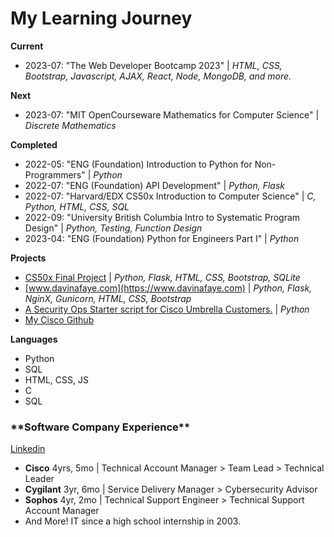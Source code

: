 # My Learning Journey

**Current**
- 2023-07: "The Web Developer Bootcamp 2023" | *HTML, CSS, Bootstrap, Javascript, AJAX, React, Node, MongoDB, and more.*

**Next**
- 2023-07: "MIT OpenCourseware Mathematics for Computer Science" | *Discrete Mathematics*

**Completed**

- 2022-05: "ENG (Foundation) Introduction to Python for Non-Programmers"  | *Python*
- 2022-07: "ENG (Foundation) API Development" | *Python, Flask*
- 2022-07: "Harvard/EDX CS50x Introduction to Computer Science" | *C, Python, HTML, CSS, SQL*
- 2022-09: "University British Columbia Intro to Systematic Program Design" | *Python, Testing, Function Design*
- 2023-04: "ENG (Foundation) Python for Engineers Part I" | *Python*

**Projects**
- [CS50x Final Project](https://github.com/CodyCardinal/CS50Final) | *Python, Flask, HTML, CSS, Bootstrap, SQLite*
- [www.davinafaye.com](https://www.davinafaye.com) | *Python, Flask, NginX, Gunicorn, HTML, CSS, Bootstrap*
- [A Security Ops Starter script for Cisco Umbrella Customers.](https://github.com/CiscoDevNet/cloud-security/tree/master/Umbrella/Samples/SOCTools/NSD_Recheck) | *Python*
- [My Cisco Github](https://github.com/ccardina)

**Languages**
- Python
- SQL
- HTML, CSS, JS
- C
- SQL

<h3>**Software Company Experience**</h3>

[Linkedin](https://www.linkedin.com/in/cody-cardinal-896b661b/)

- **Cisco** 4yrs, 5mo | Technical Account Manager > Team Lead > Technical Leader
- **Cygilant** 3yr, 6mo | Service Delivery Manager > Cybersecurity Advisor
- **Sophos** 4yr, 2mo | Technical Support Engineer > Technical Support Account Manager
- And More! IT since a high school internship in 2003.
